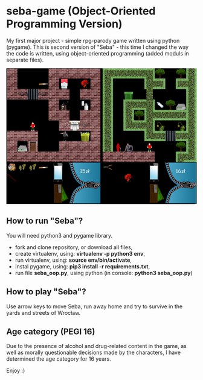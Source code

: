 # seba-game (Object-Oriented Programming Version)
My first major project - simple rpg-parody game written using python (pygame). This is second version of "Seba" - this time I changed the way the code is written, using object-oriented programming (added moduls in separate files).

![gameplay](Readme_Seba.png)

## How to run "Seba"?
You will need python3 and pygame library.
- fork and clone repository, or download all files,
- create virtualenv, using: **virtualenv -p python3 env**,
- run virtualenv, using: **source env/bin/activate**,
- instal pygame, using: **pip3 install -r requirements.txt**,
- run file **seba_oop.py**, using python (in console: **python3 seba_oop.py**)

## How to play "Seba"?
Use arrow keys to move Seba, run away home and try to survive in the yards and streets of Wrocław.

## Age category (PEGI 16)
Due to the presence of alcohol and drug-related content in the game, as well as morally questionable decisions made by the characters, I have determined the age category for 16 years.

Enjoy :)
